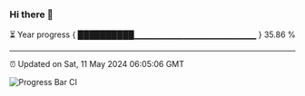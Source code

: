 ### Hi there 👋

⏳ Year progress { ██████████▁▁▁▁▁▁▁▁▁▁▁▁▁▁▁▁▁▁▁▁ } 35.86 %

---

⏰ Updated on Sat, 11 May 2024 06:05:06 GMT

![Progress Bar CI](https://github.com/liununu/liununu/workflows/Progress%20Bar%20CI/badge.svg)
